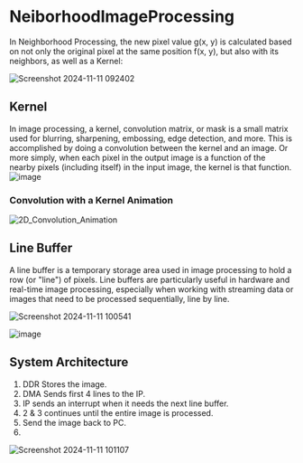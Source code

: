 # NeiborhoodImageProcessing
In Neighborhood Processing, the new pixel value g(x, y) is calculated based on not only the original pixel at the same position f(x, y), but also with its neighbors, as well as a Kernel:

![Screenshot 2024-11-11 092402](https://github.com/user-attachments/assets/5ff79ce5-737a-44e4-bc24-e3c737c0dcbf)


## Kernel
In image processing, a kernel, convolution matrix, or mask is a small matrix used for blurring, sharpening, embossing, edge detection, and more. This is accomplished by doing a convolution between the kernel and an image. Or more simply, when each pixel in the output image is a function of the nearby pixels (including itself) in the input image, the kernel is that function.
![image](https://github.com/user-attachments/assets/1459c238-089c-458e-a342-acc7b2479e68)

### Convolution with a Kernel Animation
![2D_Convolution_Animation](https://github.com/user-attachments/assets/11c03356-b8a5-40fd-9c33-73fb2843cb22)

## Line Buffer
A line buffer is a temporary storage area used in image processing to hold a row (or "line") of pixels. Line buffers are particularly useful in hardware and real-time image processing, especially when working with streaming data or images that need to be processed sequentially, line by line.

![Screenshot 2024-11-11 100541](https://github.com/user-attachments/assets/23f14e85-89f7-4d28-bfcf-af0c6cf86a08)

![image](https://github.com/user-attachments/assets/69048602-2d44-45fb-abe5-1d3c2268e91b)

## System Architecture
1. DDR Stores the image.
2. DMA Sends first 4 lines to the IP.
3. IP sends an interrupt when it needs the next line buffer.
4. 2 & 3 continues until the entire image is processed.
5. Send the image back to PC.
6. 
![Screenshot 2024-11-11 101107](https://github.com/user-attachments/assets/712c79f5-322c-427a-b0a5-b08ee20fb270)
